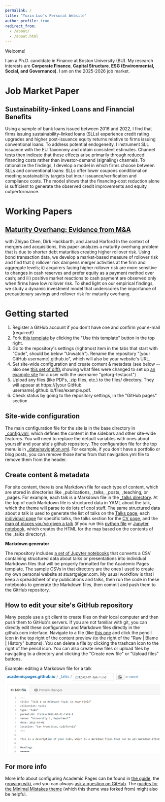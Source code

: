 ```yaml
---
permalink: /
title: "Yuxin Luo's Personal Website"
author_profile: true
redirect_from: 
  - /about/
  - /about.html
---
```


Welcome!

I am a Ph.D. candidate in Finance at Boston University (BU). My research interests are **Corporate Finance**, **Capital Structure**, **ESG (Environmental, Social, and Governance)**. I am on the 2025-2026 job market.


# Job Market Paper
## Sustainability-linked Loans and Financial Benefits
Using a sample of bank loans issued between 2016 and 2022, I find that firms issuing sustainability-linked loans
(SLLs) experience credit rating upgrades and higher post-issuance equity returns relative to firms issuing conventional
loans. To address potential endogeneity, I instrument SLL issuance with the EU Taxonomy and obtain
consistent estimates. Channel tests then indicate that these effects arise primarily through reduced financing
costs rather than investor-demand (signaling) channels. To rationalize the findings, I develop a model in which
firms choose between SLLs and conventional loans: SLLs offer lower coupons conditional on meeting sustainability
targets but incur issuance/verification and compliance costs. The model shows that the financing-cost reduction
alone is sufficient to generate the observed credit improvements and equity outperformance.

# Working Papers
## [Maturity Overhang: Evidence from M&A](https://papers.ssrn.com/sol3/papers.cfm?abstract_id=4280419)
with Zhiyao Chen, Dirk Hackbarth, and Jarrad Harford
In the context of mergers and acquisitions, this paper analyzes a maturity overhang problem that is due to shorter
debt maturities creating higher rollover risk. Using bond transaction data, we develop a market-based measure of
rollover risk and find that i) rollover risk dampens merger activities at the firm and aggregate levels; ii) acquirers
facing higher rollover risk are more sensitive to changes in cash reserves and prefer equity as a payment method
over cash; and iii) positive market reactions to cash payment are observed only when firms have low rollover risk.
To shed light on our empirical findings, we study a dynamic investment model that underscores the importance
of precautionary savings and rollover risk for maturity overhang.



Getting started
======
1. Register a GitHub account if you don't have one and confirm your e-mail (required!)
1. Fork [this template](https://github.com/academicpages/academicpages.github.io) by clicking the "Use this template" button in the top right. 
1. Go to the repository's settings (rightmost item in the tabs that start with "Code", should be below "Unwatch"). Rename the repository "[your GitHub username].github.io", which will also be your website's URL.
1. Set site-wide configuration and create content & metadata (see below -- also see [this set of diffs](http://archive.is/3TPas) showing what files were changed to set up [an example site](https://getorg-testacct.github.io) for a user with the username "getorg-testacct")
1. Upload any files (like PDFs, .zip files, etc.) to the files/ directory. They will appear at https://[your GitHub username].github.io/files/example.pdf.  
1. Check status by going to the repository settings, in the "GitHub pages" section

Site-wide configuration
------
The main configuration file for the site is in the base directory in [_config.yml](https://github.com/academicpages/academicpages.github.io/blob/master/_config.yml), which defines the content in the sidebars and other site-wide features. You will need to replace the default variables with ones about yourself and your site's github repository. The configuration file for the top menu is in [_data/navigation.yml](https://github.com/academicpages/academicpages.github.io/blob/master/_data/navigation.yml). For example, if you don't have a portfolio or blog posts, you can remove those items from that navigation.yml file to remove them from the header. 

Create content & metadata
------
For site content, there is one Markdown file for each type of content, which are stored in directories like _publications, _talks, _posts, _teaching, or _pages. For example, each talk is a Markdown file in the [_talks directory](https://github.com/academicpages/academicpages.github.io/tree/master/_talks). At the top of each Markdown file is structured data in YAML about the talk, which the theme will parse to do lots of cool stuff. The same structured data about a talk is used to generate the list of talks on the [Talks page](https://academicpages.github.io/talks), each [individual page](https://academicpages.github.io/talks/2012-03-01-talk-1) for specific talks, the talks section for the [CV page](https://academicpages.github.io/cv), and the [map of places you've given a talk](https://academicpages.github.io/talkmap.html) (if you run this [python file](https://github.com/academicpages/academicpages.github.io/blob/master/talkmap.py) or [Jupyter notebook](https://github.com/academicpages/academicpages.github.io/blob/master/talkmap.ipynb), which creates the HTML for the map based on the contents of the _talks directory).

**Markdown generator**

The repository includes [a set of Jupyter notebooks](https://github.com/academicpages/academicpages.github.io/tree/master/markdown_generator
) that converts a CSV containing structured data about talks or presentations into individual Markdown files that will be properly formatted for the Academic Pages template. The sample CSVs in that directory are the ones I used to create my own personal website at stuartgeiger.com. My usual workflow is that I keep a spreadsheet of my publications and talks, then run the code in these notebooks to generate the Markdown files, then commit and push them to the GitHub repository.

How to edit your site's GitHub repository
------
Many people use a git client to create files on their local computer and then push them to GitHub's servers. If you are not familiar with git, you can directly edit these configuration and Markdown files directly in the github.com interface. Navigate to a file (like [this one](https://github.com/academicpages/academicpages.github.io/blob/master/_talks/2012-03-01-talk-1.md) and click the pencil icon in the top right of the content preview (to the right of the "Raw | Blame | History" buttons). You can delete a file by clicking the trashcan icon to the right of the pencil icon. You can also create new files or upload files by navigating to a directory and clicking the "Create new file" or "Upload files" buttons. 

Example: editing a Markdown file for a talk
![Editing a Markdown file for a talk](/images/editing-talk.png)

For more info
------
More info about configuring Academic Pages can be found in [the guide](https://academicpages.github.io/markdown/), the [growing wiki](https://github.com/academicpages/academicpages.github.io/wiki), and you can always [ask a question on GitHub](https://github.com/academicpages/academicpages.github.io/discussions). The [guides for the Minimal Mistakes theme](https://mmistakes.github.io/minimal-mistakes/docs/configuration/) (which this theme was forked from) might also be helpful.
